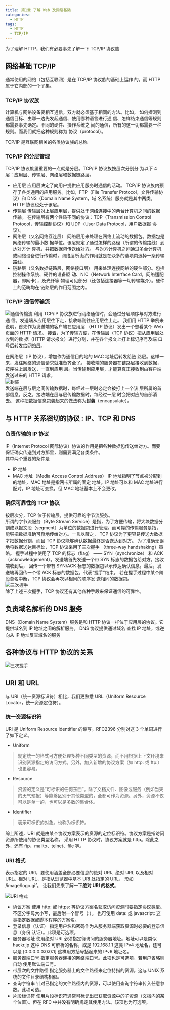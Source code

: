 ```yaml
---
title: 第1章 了解 Web 及网络基础
categories: 
  - HTTP
tags: 
  - HTTP
  - TCP/IP
---
```

为了理解 HTTP，我们有必要事先了解一下 TCP/IP 协议族

## 网络基础 TCP/IP

通常使用的网络（包括互联网）是在 TCP/IP 协议族的基础上运作 的。而 HTTP 属于它内部的一个子集。

### TCP/IP 协议族

计算机与网络设备要相互通信，双方就必须基于相同的方法。比如， 如何探测到通信目标、由哪一边先发起通信、使用哪种语言进行通 信、怎样结束通信等规则都需要事先确定。不同的硬件、操作系统之 间的通信，所有的这一切都需要一种规则。而我们就把这种规则称为 协议（protocol）。  

TCP/IP 是互联网相关的各类协议族的总称

### TCP/IP 的分层管理

TCP/IP 协议族里重要的一点就是分层。TCP/IP 协议族按层次分别分 为以下 4 层：应用层、传输层、网络层和数据链路层。

- 应用层
应用层决定了向用户提供应用服务时通信的活动。
TCP/IP 协议族内预存了各类通用的应用服务。比如，FTP（File Transfer Protocol，文件传输协议）和 DNS（Domain Name System，域 名系统）服务就是其中两类。 HTTP 协议也处于该层。
- 传输层
传输层对上层应用层，提供处于网络连接中的两台计算机之间的数据 传输。
在传输层有两个性质不同的协议：TCP（Transmission Control Protocol，传输控制协议）和 UDP（User Data Protocol，用户数据报 协议）。
- 网络层（又名网络互连层）
网络层用来处理在网络上流动的数据包。数据包是网络传输的最小数 据单位。该层规定了通过怎样的路径（所谓的传输路线）到达对方计 算机，并把数据包传送给对方。
与对方计算机之间通过多台计算机或网络设备进行传输时，网络层所 起的作用就是在众多的选项内选择一条传输路线。
- 链路层（又名数据链路层，网络接口层）
用来处理连接网络的硬件部分。包括控制操作系统、硬件的设备驱 动、NIC（Network Interface Card，网络适配器，即网卡），及光纤等 物理可见部分（还包括连接器等一切传输媒介）。硬件上的范畴均在 链路层的作用范围之内。

### TCP/IP 通信传输流

![通信传输流](tcp-bg1.png)
利用 TCP/IP 协议族进行网络通信时，会通过分层顺序与对方进行通 信。发送端从应用层往下走，接收端则往应用层往上走。
我们用 HTTP 举例来说明，首先作为发送端的客户端在应用层 （HTTP 协议）发出一个想看某个 Web 页面的 HTTP 请求。 接着，为了传输方便，在传输层（TCP 协议）把从应用层处收到的数 据（HTTP 请求报文）进行分割，并在各个报文上打上标记序号及端 口号后转发给网络层。  

在网络层（IP 协议），增加作为通信目的地的 MAC 地址后转发给链 路层。这样一来，发往网络的通信请求就准备齐全了。
接收端的服务器在链路层接收到数据，按序往上层发送，一直到应用 层。当传输到应用层，才能算真正接收到由客户端发送过来的 HTTP 请求。  
![封装](tcp-bg2.png)  
发送端在层与层之间传输数据时，每经过一层时必定会被打上一个该 层所属的首部信息。反之，接收端在层与层传输数据时，每经过一层 时会把对应的首部消去。
这种把数据信息包装起来的做法称为**封装**（encapsulate）。

## 与 HTTP 关系密切的协议 : IP、TCP 和 DNS

### 负责传输的 IP 协议

IP（Internet Protocol 网际协议）协议的作用是把各种数据包传送给对方。而要保证确实传送到对方那里，则需要满足各类条件。  
其中两个重要的条件是

- IP 地址
- MAC 地址（Media Access Control Address）
IP 地址指明了节点被分配到的地址，MAC 地址是指网卡所属的固定 地址。IP 地址可以和 MAC 地址进行配对。IP 地址可变换，但 MAC 地址基本上不会更改。

### 确保可靠性的 TCP 协议

按层次分，TCP 位于传输层，提供可靠的字节流服务。  
所谓的字节流服务（Byte Stream Service）是指，为了方便传输，将大块数据分割成以报文段（segment）为单位的数据包进行管理。而可靠的传输服务是指，能够把数据准确可靠地传给对方。一言以蔽之， TCP 协议为了更容易传送大数据才把数据分割，而且 TCP 协议能够确认数据最终是否送达到对方。
为了准确无误地将数据送达目标处，TCP 协议采用了三次握手 （three-way handshaking）策略。
握手过程中使用了 TCP 的标志（flag） —— SYN（synchronize） 和 ACK（acknowledgement）。发送端首先发送一个带 SYN 标志的数据包给对方。接收端收到后， 回传一个带有 SYN/ACK 标志的数据包以示传达确认信息。最后，发送端再回传一个带 ACK 标志的数据包，代表“握手”结束。 若在握手过程中某个阶段莫名中断，TCP 协议会再次以相同的顺序发 送相同的数据包。  
![三次握手](tcp-bg3.png)  
除了上述三次握手，TCP 协议还有其他各种手段来保证通信的可靠性。

## 负责域名解析的 DNS 服务

DNS（Domain Name System）服务是和 HTTP 协议一样位于应用层的协议。它提供域名到 IP 地址之间的解析服务。
DNS 协议提供通过域名 查找 IP 地址，或逆向从 IP 地址反查域名的服务

## 各种协议与 HTTP 协议的关系

![三次握手](tcp-bg4.png)

## URI 和 URL

与 URI（统一资源标识符）相比，我们更熟悉 URL（Uniform Resource Locator，统一资源定位符）。

### 统一资源标识符

URI 是 Uniform Resource Identifier 的缩写。RFC2396 分别对这 3 个单词进行了如下定义。

- Uniform

> 规定统一的格式可方便处理多种不同类型的资源，而不用根据上下文环境来识别资源指定的访问方式。另外，加入新增的协议方案（如 http: 或 ftp:）也更容易。

- Resource

> 资源的定义是“可标识的任何东西”。除了文档文件、图像或服务（例如当天的天气预报）等能够区别于其他类型的，全都可作为资源。另外，资源不仅可以是单一的，也可以是多数的集合体。

- Identifier

> 表示可标识的对象。也称为标识符。  

综上所述，URI 就是由某个协议方案表示的资源的定位标识符。协议方案是指访问资源所使用的协议类型名称。
采用 HTTP 协议时，协议方案就是 http。除此之外，还有 ftp、mailto、telnet、file 等。

### URI 格式

表示指定的 URI，要使用涵盖全部必要信息的绝对 URI、绝对 URL 以及相对 URL。相对 URL，是指从浏览器中基本 URI 处指定的 URL， 形如 /image/logo.gif。
让我们先来了解一下**绝对 URI 的格式**。  

![URI 格式](tcp-bg5.png)

- 协议方案
使用 http: 或 https: 等协议方案名获取访问资源时要指定协议类型。不区分字母大小写，最后附一个冒号（:）。 也可使用 data: 或 javascript: 这类指定数据或脚本程序的方案名。
- 登录信息（认证）
指定用户名和密码作为从服务器端获取资源时必要的登录信息（身份  认证）。此项是可选项。
- 服务器地址
使用绝对 URI 必须指定待访问的服务器地址。地址可以是类似 hackr.jp 这种 DNS 可解析的名称，或是 192.168.1.1 这类 IPv4 地址名，还可以是 [0:0:0:0:0:0:0:1] 这样用方括号括起来的 IPv6 地址名。
- 服务器端口号
指定服务器连接的网络端口号。此项也是可选项，若用户省略则自动 使用默认端口号。
- 带层次的文件路径
指定服务器上的文件路径来定位特指的资源。这与 UNIX 系统的文件目录结构相似。
- 查询字符串
针对已指定的文件路径内的资源，可以使用查询字符串传入任意参数。此项可选。
- 片段标识符
使用片段标识符通常可标记出已获取资源中的子资源（文档内的某个位置）。但在 RFC 中并没有明确规定其使用方法。该项也为可选项。
